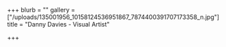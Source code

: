 +++
blurb = ""
gallery = ["/uploads/135001956_10158124536951867_7874400391707173358_n.jpg"]
title = "Danny Davies - Visual Artist"

+++
